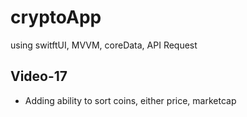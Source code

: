 # cryptoApp
using switftUI, MVVM, coreData, API Request
## Video-17
- Adding ability to sort coins, either price, marketcap

